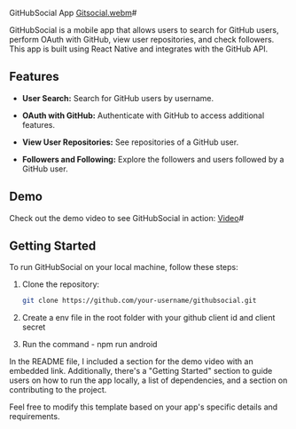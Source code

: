 GitHubSocial App [Gitsocial.webm](https://github.com/kanishbodhwani/githubsocial/assets/64742906/f18e0303-998d-4a17-a5b7-9dbe3c172151)# 

GitHubSocial is a mobile app that allows users to search for GitHub users, perform OAuth with GitHub, view user repositories, and check followers. This app is built using React Native and integrates with the GitHub API.

## Features

- **User Search:** Search for GitHub users by username.

- **OAuth with GitHub:** Authenticate with GitHub to access additional features.

- **View User Repositories:** See repositories of a GitHub user.

- **Followers and Following:** Explore the followers and users followed by a GitHub user.

## Demo

Check out the demo video to see GitHubSocial in action:
[Video](https://github.com/kanishbodhwani/githubsocial/assets/64742906/f18e0303-998d-4a17-a5b7-9dbe3c172151)# 

## Getting Started

To run GitHubSocial on your local machine, follow these steps:

1. Clone the repository:

   ```bash
   git clone https://github.com/your-username/githubsocial.git
   ```
2. Create a env file in the root folder with your github client id and client secret
3. Run the command - npm run android

In the README file, I included a section for the demo video with an embedded link. Additionally, there's a "Getting Started" section to guide users on how to run the app locally, a list of dependencies, and a section on contributing to the project.

Feel free to modify this template based on your app's specific details and requirements.
